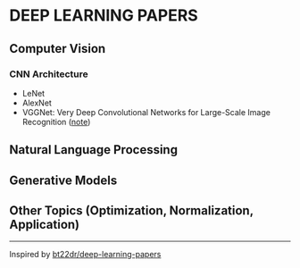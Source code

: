 # DEEP LEARNING PAPERS
## Computer Vision
### CNN Architecture
- LeNet
- AlexNet
- VGGNet: Very Deep Convolutional Networks for Large-Scale Image Recognition ([note]())



## Natural Language Processing




## Generative Models




## Other Topics (Optimization, Normalization, Application)




---
Inspired by [bt22dr/deep-learning-papers](https://github.com/bt22dr/deep-learning-papers)